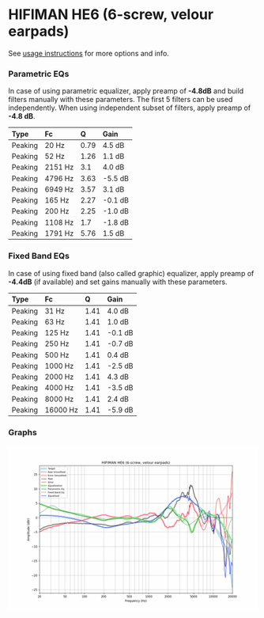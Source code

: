 # HIFIMAN HE6 (6-screw, velour earpads)
See [usage instructions](https://github.com/jaakkopasanen/AutoEq#usage) for more options and info.

### Parametric EQs
In case of using parametric equalizer, apply preamp of **-4.8dB** and build filters manually
with these parameters. The first 5 filters can be used independently.
When using independent subset of filters, apply preamp of **-4.8 dB**.

| Type    | Fc      |    Q | Gain    |
|:--------|:--------|:-----|:--------|
| Peaking | 20 Hz   | 0.79 | 4.5 dB  |
| Peaking | 52 Hz   | 1.26 | 1.1 dB  |
| Peaking | 2151 Hz | 3.1  | 4.0 dB  |
| Peaking | 4796 Hz | 3.63 | -5.5 dB |
| Peaking | 6949 Hz | 3.57 | 3.1 dB  |
| Peaking | 165 Hz  | 2.27 | -0.1 dB |
| Peaking | 200 Hz  | 2.25 | -1.0 dB |
| Peaking | 1108 Hz | 1.7  | -1.8 dB |
| Peaking | 1791 Hz | 5.76 | 1.5 dB  |

### Fixed Band EQs
In case of using fixed band (also called graphic) equalizer, apply preamp of **-4.4dB**
(if available) and set gains manually with these parameters.

| Type    | Fc       |    Q | Gain    |
|:--------|:---------|:-----|:--------|
| Peaking | 31 Hz    | 1.41 | 4.0 dB  |
| Peaking | 63 Hz    | 1.41 | 1.0 dB  |
| Peaking | 125 Hz   | 1.41 | -0.1 dB |
| Peaking | 250 Hz   | 1.41 | -0.7 dB |
| Peaking | 500 Hz   | 1.41 | 0.4 dB  |
| Peaking | 1000 Hz  | 1.41 | -2.5 dB |
| Peaking | 2000 Hz  | 1.41 | 4.3 dB  |
| Peaking | 4000 Hz  | 1.41 | -3.5 dB |
| Peaking | 8000 Hz  | 1.41 | 2.4 dB  |
| Peaking | 16000 Hz | 1.41 | -5.9 dB |

### Graphs
![](./HIFIMAN%20HE6%20(6-screw,%20velour%20earpads).png)